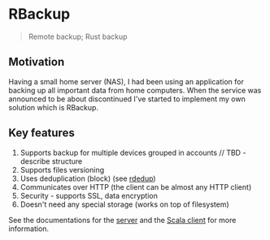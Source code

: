 # RBackup
> Remote backup; Rust backup

## Motivation

Having a small home server (NAS), I had been using an application for backing up all important data from home computers. When the service
was announced to be about discontinued I've started to implement my own solution which is RBackup.

## Key features

1. Supports backup for multiple devices grouped in accounts // TBD - describe structure
1. Supports files versioning
1. Uses deduplication (block) (see [rdedup](https://github.com/dpc/rdedup))
1. Communicates over HTTP (the client can be almost any HTTP client)
1. Security - supports SSL, data encryption
1. Doesn't need any special storage (works on top of filesystem)

See the documentations for the [server](server.md) and the [Scala client](scala-client.md) for more information.
